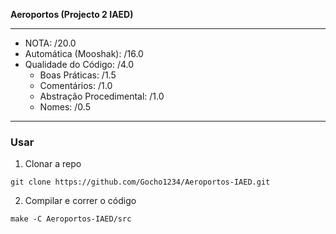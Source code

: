 __Aeroportos (Projecto 2 IAED)__
___
- NOTA: /20.0
- Automática (Mooshak): /16.0
- Qualidade do Código: /4.0
  * Boas Práticas: /1.5
  * Comentários: /1.0
  * Abstração Procedimental: /1.0
  * Nomes: /0.5
___
### Usar
1. Clonar a repo
```
git clone https://github.com/Gocho1234/Aeroportos-IAED.git
```
2. Compilar e correr o código
```
make -C Aeroportos-IAED/src
```

